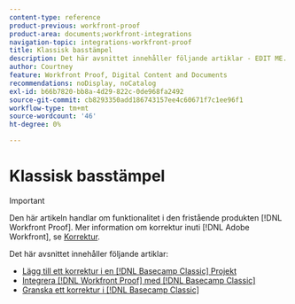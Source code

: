 ```yaml
---
content-type: reference
product-previous: workfront-proof
product-area: documents;workfront-integrations
navigation-topic: integrations-workfront-proof
title: Klassisk basstämpel
description: Det här avsnittet innehåller följande artiklar - EDIT ME.
author: Courtney
feature: Workfront Proof, Digital Content and Documents
recommendations: noDisplay, noCatalog
exl-id: b66b7820-bb8a-4d29-822c-0de968fa2492
source-git-commit: cb8293350add186743157ee4c60671f7c1ee96f1
workflow-type: tm+mt
source-wordcount: '46'
ht-degree: 0%

---
```


# Klassisk basstämpel

>[!IMPORTANT]
>
>Den här artikeln handlar om funktionalitet i den fristående produkten [!DNL Workfront Proof]. Mer information om korrektur inuti [!DNL Adobe Workfront], se [Korrektur](../../../review-and-approve-work/proofing/proofing.md).

Det här avsnittet innehåller följande artiklar:

* [Lägg till ett korrektur i en [!DNL Basecamp Classic] Projekt](../../../workfront-proof/wp-integrations/basecamp-classic/add-proof-basecamp-classic.md)
* [Integrera [!DNL Workfront Proof] med [!DNL Basecamp Classic]](../../../workfront-proof/wp-integrations/basecamp-classic/integrate-workfront-proof-basecamp-classic.md)
* [Granska ett korrektur i [!DNL Basecamp Classic]](../../../workfront-proof/wp-integrations/basecamp-classic/review-proof-basecamp-classic.md)
